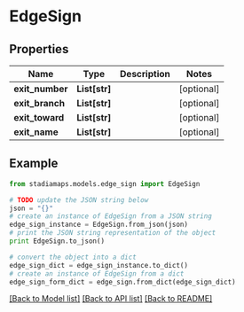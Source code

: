 # EdgeSign


## Properties
Name | Type | Description | Notes
------------ | ------------- | ------------- | -------------
**exit_number** | **List[str]** |  | [optional] 
**exit_branch** | **List[str]** |  | [optional] 
**exit_toward** | **List[str]** |  | [optional] 
**exit_name** | **List[str]** |  | [optional] 

## Example

```python
from stadiamaps.models.edge_sign import EdgeSign

# TODO update the JSON string below
json = "{}"
# create an instance of EdgeSign from a JSON string
edge_sign_instance = EdgeSign.from_json(json)
# print the JSON string representation of the object
print EdgeSign.to_json()

# convert the object into a dict
edge_sign_dict = edge_sign_instance.to_dict()
# create an instance of EdgeSign from a dict
edge_sign_form_dict = edge_sign.from_dict(edge_sign_dict)
```
[[Back to Model list]](../README.md#documentation-for-models) [[Back to API list]](../README.md#documentation-for-api-endpoints) [[Back to README]](../README.md)


